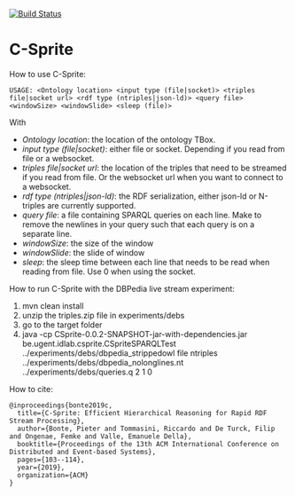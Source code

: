 [![Build Status](https://travis-ci.com/pbonte/C-Sprite.svg?branch=master)](https://travis-ci.com/pbonte/C-Sprite)
# C-Sprite

How to use C-Sprite:

```
USAGE: <Ontology location> <input type (file|socket)> <triples file|socket url> <rdf type (ntriples|json-ld)> <query file>  <windowSize> <windowSlide> <sleep (file)>

```
With 

* _Ontology location_: the location of the ontology TBox.
* _input type (file|socket)_: either file or socket. Depending if you read from file or a websocket.
* _triples file|socket url_: the location of the triples that need to be streamed if you read from file. Or the websocket url when you want to connect to a websocket.
* _rdf type (ntriples|json-ld)_: the RDF serialization, either json-ld or N-triples are currently supported.
* _query file_: a file containing SPARQL queries on each line. Make to remove the newlines in your query such that each query is on a separate line.
* _windowSize_: the size of the window
* _windowSlide_: the slide of window
* _sleep_: the sleep time between each line that needs to be read when reading from file. Use 0 when using the socket.

How to run C-Sprite with the DBPedia live stream experiment:
1) mvn clean install
2) unzip the triples.zip file in experiments/debs
4) go to the target folder
3) java -cp CSprite-0.0.2-SNAPSHOT-jar-with-dependencies.jar be.ugent.idlab.csprite.CSpriteSPARQLTest ../experiments/debs/dbpedia_strippedowl file ntriples ../experiments/debs/dbpedia_nolonglines.nt ../experiments/debs/queries.q 2 1 0

How to cite:
```
@inproceedings{bonte2019c,
  title={C-Sprite: Efficient Hierarchical Reasoning for Rapid RDF Stream Processing},
  author={Bonte, Pieter and Tommasini, Riccardo and De Turck, Filip and Ongenae, Femke and Valle, Emanuele Della},
  booktitle={Proceedings of the 13th ACM International Conference on Distributed and Event-based Systems},
  pages={103--114},
  year={2019},
  organization={ACM}
}
```
